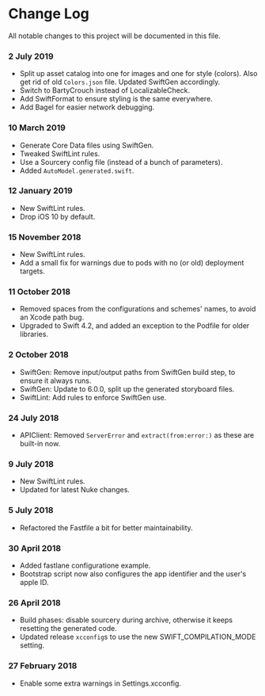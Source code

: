 # Change Log

All notable changes to this project will be documented in this file.

### 2 July 2019

* Split up asset catalog into one for images and one for style (colors). Also get rid of old `Colors.json` file. Updated SwiftGen accordingly.
* Switch to BartyCrouch instead of LocalizableCheck.
* Add SwiftFormat to ensure styling is the same everywhere.
* Add Bagel for easier network debugging.

### 10 March 2019

* Generate Core Data files using SwiftGen.
* Tweaked SwiftLint rules.
* Use a Sourcery config file (instead of a bunch of parameters).
* Added `AutoModel.generated.swift`.

### 12 January 2019

* New SwiftLint rules.
* Drop iOS 10 by default.

### 15 November 2018

* New SwiftLint rules.
* Add a small fix for warnings due to pods with no (or old) deployment targets.

### 11 October 2018

* Removed spaces from the configurations and schemes' names, to avoid an Xcode path bug.
* Upgraded to Swift 4.2, and added an exception to the Podfile for older libraries.

### 2 October 2018

* SwiftGen: Remove input/output paths from SwiftGen build step, to ensure it always runs.
* SwiftGen: Update to 6.0.0, split up the generated storyboard files.
* SwiftLint: Add rules to enforce SwiftGen use.

### 24 July 2018

* APIClient: Removed `ServerError` and `extract(from:error:)` as these are built-in now.

### 9 July 2018

* New SwiftLint rules.
* Updated for latest Nuke changes.

### 5 July 2018

* Refactored the Fastfile a bit for better maintainability.

### 30 April 2018

* Added fastlane configuratione example.
* Bootstrap script now also configures the app identifier and the user's apple ID.

### 26 April 2018

* Build phases: disable sourcery during archive, otherwise it keeps resetting the generated code.
* Updated release `xcconfig`s to use the new SWIFT_COMPILATION_MODE setting.

### 27 February 2018

* Enable some extra warnings in Settings.xcconfig.
